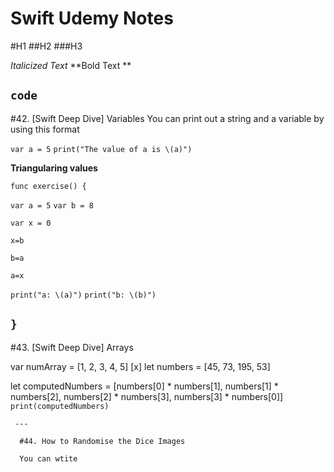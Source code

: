 # Swift Udemy Notes 

#H1
##H2
###H3

*Italicized Text*
**Bold Text **

`code`
---
#42. [Swift Deep Dive] Variables
You can print out a string and a variable by using this format 

`var a = 5`
`print("The value of a is \(a)")`

**Triangularing values**

`func exercise() {`

  `var a = 5`
    `var b = 8`
   
`var x = 0`

`x=b`

`b=a`

`a=x`

 `print("a: \(a)")`
 `print("b: \(b)")`
    
`}`
---
#43. [Swift Deep Dive] Arrays

var numArray = [1, 2, 3, 4, 5] [x]
let numbers = [45, 73, 195, 53]

  let computedNumbers = [numbers[0] * numbers[1], numbers[1] * numbers[2], numbers[2] * numbers[3], numbers[3] * numbers[0]]
    `print(computedNumbers)`

    
    
    
  
    
   
     ---
     
      #44. How to Randomise the Dice Images   
      
      You can wtite 
                          

